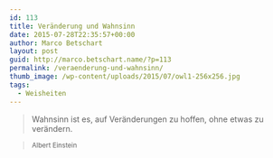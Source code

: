 ```yaml
---
id: 113
title: Veränderung und Wahnsinn
date: 2015-07-28T22:35:57+00:00
author: Marco Betschart
layout: post
guid: http://marco.betschart.name/?p=113
permalink: /veraenderung-und-wahnsinn/
thumb_image: /wp-content/uploads/2015/07/owl1-256x256.jpg
tags:
  - Weisheiten
---
```

> Wahnsinn ist es, auf Veränderungen zu hoffen, ohne etwas zu verändern.
  
> <small>Albert Einstein</small>